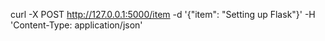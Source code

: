  curl -X POST http://127.0.0.1:5000/item -d '{"item": "Setting up Flask"}' -H 'Content-Type: application/json'
